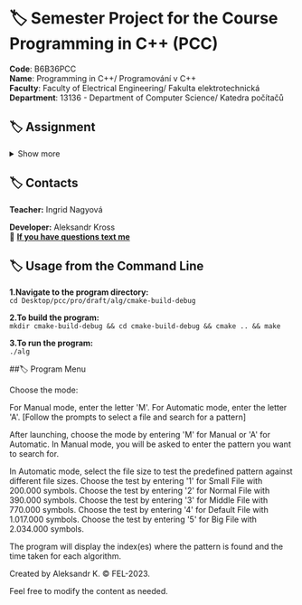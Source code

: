 # :label: Semester Project for the Course Programming in C++ (PCC)

**Code**: B6B36PCC <br>
**Name**: Programming in C++/ Programování v C++ <br>
**Faculty**: Faculty of Electrical Engineering/ Fakulta elektrotechnická <br>
**Department**: 13136 - Department of Computer Science/ Katedra počítačů <br>

## :label: Assignment
<details><summary> Show more </summary>

**Description of the Task:**

The program is designed for substring search within a string using various algorithms. Supported algorithms: Boyer-Moore, Knuth-Morris-Pratt, Rabin-Karp.

**Description of Your Implementation:**

The program is written in C++ utilizing different substring search algorithms. Both manual and automatic modes of operation are implemented.

**Description of Functionality and Application Control:**

**Manual Mode:**
- When 'M' is selected, the user inputs the substring to search for.
- The program prompts for the text in which the search will be conducted.
- It performs the search and outputs the indices where the substring is found.

**Automatic Mode:**
- When 'A' is selected, the user chooses the size of the test file (small, normal, middle, default, big).
- The program conducts automated tests using the predefined pattern 'qwerty'.
- It displays the results and execution times for each algorithm.

**Results of Program Execution and Time Measurements Comparing Single-Threaded and Multi-Threaded Versions:**

[Results of tests and time measurements]

</details>


## :label: Contacts

**Teacher:** Ingrid Nagyová <br>

**Developer:** Aleksandr Kross  <br>
:email: **[If you have questions text me](mailto:krossale@fel.czut.cz)**

## :label: Usage from the Command Line

**1.Navigate to the program directory:** <br>
`cd Desktop/pcc/pro/draft/alg/cmake-build-debug`<br>

**2.To build the program:** <br>
`mkdir cmake-build-debug && cd cmake-build-debug && cmake .. && make`<br>

**3.To run the program:** <br>
`./alg`


##:label: Program Menu

Choose the mode:

For Manual mode, enter the letter 'M'.
For Automatic mode, enter the letter 'A'.
[Follow the prompts to select a file and search for a pattern]

After launching, choose the mode by entering 'M' for Manual or 'A' for Automatic.
In Manual mode, you will be asked to enter the pattern you want to search for.

In Automatic mode, select the file size to test the predefined pattern against different file sizes.
Choose the test by entering '1' for Small File with 200.000 symbols.
Choose the test by entering '2' for Normal File with 390.000 symbols.
Choose the test by entering '3' for Middle File with 770.000 symbols.
Choose the test by entering '4' for Default File with 1.017.000 symbols.
Choose the test by entering '5' for Big File with 2.034.000 symbols.

The program will display the index(es) where the pattern is found and the time taken for each algorithm.

Created by Aleksandr K. © FEL-2023.

Feel free to modify the content as needed.
